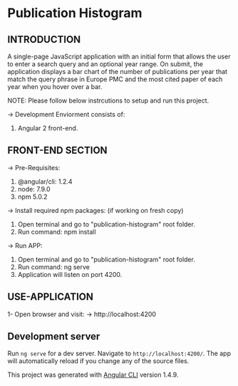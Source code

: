 # Publication Histogram

## INTRODUCTION
A single-page JavaScript application with an initial form that allows the user to enter a search query and an optional year range.
On submit, the application displays a bar chart of the number of publications per year that match the query phrase in Europe PMC and the most cited paper of each year when you hover over a bar.

NOTE:
Please follow below instrcutions to setup and run this project.

-> Development Enviorment consists of:
  1. Angular 2 front-end.

## FRONT-END SECTION

-> Pre-Requisites:
  1. @angular/cli: 1.2.4
  2. node: 7.9.0
  3. npm 5.0.2

-> Install required npm packages: (if working on fresh copy)
  1. Open terminal and go to "publication-histogram" root folder.
  2. Run command: npm install

-> Run APP:
  1. Open terminal and go to "publication-histogram" root folder.
  2. Run command: ng serve
  3. Application will listen on port 4200.

## USE-APPLICATION

1- Open browser and visit:
  -> http://localhost:4200

## Development server

Run `ng serve` for a dev server. Navigate to `http://localhost:4200/`. The app will automatically reload if you change any of the source files.

This project was generated with [Angular CLI](https://github.com/angular/angular-cli) version 1.4.9.
